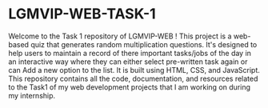 # LGMVIP-WEB-TASK-1
Welcome to the Task 1 repository of LGMVIP-WEB ! This project is a web-based quiz that generates random multiplication questions. It's designed to help users to maintain a record of there important tasks/jobs of the day in an interactive way where they can either select pre-written task again or can Add a new option to the list. It is built using HTML, CSS, and JavaScript.
This repository contains all the code, documentation, and resources related to the Task1 of my web development projects that I am working on during my internship. 
